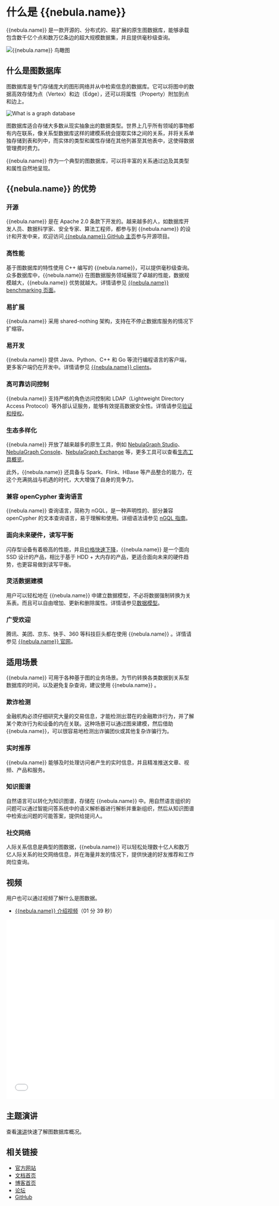 # 什么是 {{nebula.name}} 


{{nebula.name}} 是一款开源的、分布式的、易扩展的原生图数据库，能够承载包含数千亿个点和数万亿条边的超大规模数据集，并且提供毫秒级查询。

![{{nebula.name}} 鸟瞰图](https://docs-cdn.nebula-graph.com.cn/figures/architecture_map_2022-08-08_17-37-15.png)


## 什么是图数据库

图数据库是专门存储庞大的图形网络并从中检索信息的数据库。它可以将图中的数据高效存储为点（Vertex）和边（Edge），还可以将属性（Property）附加到点和边上。

![What is a graph database](https://docs-cdn.nebula-graph.com.cn/docs-2.0/1.introduction/what-is-a-graph-database.png "What is a graph database")

图数据库适合存储大多数从现实抽象出的数据类型。世界上几乎所有领域的事物都有内在联系，像关系型数据库这样的建模系统会提取实体之间的关系，并将关系单独存储到表和列中，而实体的类型和属性存储在其他列甚至其他表中，这使得数据管理费时费力。

{{nebula.name}} 作为一个典型的图数据库，可以将丰富的关系通过边及其类型和属性自然地呈现。

## {{nebula.name}} 的优势


### 开源

{{nebula.name}} 是在 Apache 2.0 条款下开发的。越来越多的人，如数据库开发人员、数据科学家、安全专家、算法工程师，都参与到 {{nebula.name}} 的设计和开发中来，欢迎访问[ {{nebula.name}} GitHub 主页](https://github.com/vesoft-inc/nebula)参与开源项目。


### 高性能

基于图数据库的特性使用 C++ 编写的 {{nebula.name}}，可以提供毫秒级查询。众多数据库中，{{nebula.name}} 在图数据服务领域展现了卓越的性能，数据规模越大，{{nebula.name}} 优势就越大。详情请参见 [{{nebula.name}} benchmarking 页面](https://discuss.nebula-graph.com.cn/t/topic/11727)。

### 易扩展

{{nebula.name}} 采用 shared-nothing 架构，支持在不停止数据库服务的情况下扩缩容。

### 易开发

{{nebula.name}} 提供 Java、Python、C++ 和 Go 等流行编程语言的客户端，更多客户端仍在开发中。详情请参见 [{{nebula.name}} clients](../14.client/1.nebula-client.md)。

### 高可靠访问控制

{{nebula.name}} 支持严格的角色访问控制和 LDAP（Lightweight Directory Access Protocol）等外部认证服务，能够有效提高数据安全性。详情请参见[验证和授权](../7.data-security/1.authentication/1.authentication.md)。

### 生态多样化

{{nebula.name}} 开放了越来越多的原生工具，例如 [NebulaGraph Studio](https://github.com/vesoft-inc/nebula-studio)、[NebulaGraph Console](https://github.com/vesoft-inc/nebula-console)、[NebulaGraph Exchange](https://github.com/vesoft-inc/nebula-exchange) 等，更多工具可以查看[生态工具概览](../20.appendix/6.eco-tool-version.md)。

此外，{{nebula.name}} 还具备与 Spark、Flink、HBase 等产品整合的能力，在这个充满挑战与机遇的时代，大大增强了自身的竞争力。

### 兼容 openCypher 查询语言

{{nebula.name}} 查询语言，简称为 nGQL，是一种声明性的、部分兼容 openCypher 的文本查询语言，易于理解和使用。详细语法请参见 [nGQL 指南](../3.ngql-guide/1.nGQL-overview/1.overview.md)。

### 面向未来硬件，读写平衡

闪存型设备有着极高的性能，并且[价格快速下降](https://blocksandfiles.com/wp-content/uploads/2021/01/Wikibon-SSD-less-than-HDD-in-2026.jpg)，{{nebula.name}} 是一个面向 SSD 设计的产品，相比于基于 HDD + 大内存的产品，更适合面向未来的硬件趋势，也更容易做到读写平衡。

### 灵活数据建模

用户可以轻松地在 {{nebula.name}} 中建立数据模型，不必将数据强制转换为关系表。而且可以自由增加、更新和删除属性。详情请参见[数据模型](2.data-model.md)。

### 广受欢迎

腾讯、美团、京东、快手、360 等科技巨头都在使用 {{nebula.name}} 。详情请参见 [{{nebula.name}} 官网](https://nebula-graph.com.cn/)。

## 适用场景

{{nebula.name}} 可用于各种基于图的业务场景。为节约转换各类数据到关系型数据库的时间，以及避免复杂查询，建议使用 {{nebula.name}} 。

### 欺诈检测

金融机构必须仔细研究大量的交易信息，才能检测出潜在的金融欺诈行为，并了解某个欺诈行为和设备的内在关联。这种场景可以通过图来建模，然后借助 {{nebula.name}}，可以很容易地检测出诈骗团伙或其他复杂诈骗行为。

### 实时推荐

{{nebula.name}} 能够及时处理访问者产生的实时信息，并且精准推送文章、视频、产品和服务。

### 知识图谱

自然语言可以转化为知识图谱，存储在 {{nebula.name}} 中。用自然语言组织的问题可以通过智能问答系统中的语义解析器进行解析并重新组织，然后从知识图谱中检索出问题的可能答案，提供给提问人。

### 社交网络

人际关系信息是典型的图数据，{{nebula.name}} 可以轻松处理数十亿人和数万亿人际关系的社交网络信息，并在海量并发的情况下，提供快速的好友推荐和工作岗位查询。

## 视频

用户也可以通过视频了解什么是图数据。

- [{{nebula.name}} 介绍视频](https://www.bilibili.com/video/BV1kf4y1v7LM)（01 分 39 秒）

<iframe src="//player.bilibili.com/player.html?aid=287936425&bvid=BV1kf4y1v7LM&cid=259888281&page=1" scrolling="no" border="0" frameborder="no" framespacing="0" allowfullscreen="true" width="720px" height="480px"> </iframe>

## 主题演讲

查看[演讲](https://discuss.nebula-graph.com.cn/t/topic/6420)快速了解图数据库概况。

## 相关链接

- [官方网站](https://www.vesoft.com/cn/)
- [文档首页](https://docs.nebula-graph.com.cn/master/)
- [博客首页](https://nebula-graph.com.cn/posts/)
- [论坛](https://discuss.nebula-graph.com.cn/)
- [GitHub](https://github.com/vesoft-inc)

